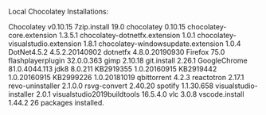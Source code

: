 
 Local Chocolatey Installations:

Chocolatey v0.10.15
7zip.install 19.0
chocolatey 0.10.15
chocolatey-core.extension 1.3.5.1
chocolatey-dotnetfx.extension 1.0.1
chocolatey-visualstudio.extension 1.8.1
chocolatey-windowsupdate.extension 1.0.4
DotNet4.5.2 4.5.2.20140902
dotnetfx 4.8.0.20190930
Firefox 75.0
flashplayerplugin 32.0.0.363
gimp 2.10.18
git.install 2.26.1
GoogleChrome 81.0.4044.113
jdk8 8.0.211
KB2919355 1.0.20160915
KB2919442 1.0.20160915
KB2999226 1.0.20181019
qbittorrent 4.2.3
reactotron 2.17.1
revo-uninstaller 2.1.0.0
rsvg-convert 2.40.20
spotify 1.1.30.658
visualstudio-installer 2.0.1
visualstudio2019buildtools 16.5.4.0
vlc 3.0.8
vscode.install 1.44.2
26 packages installed.
